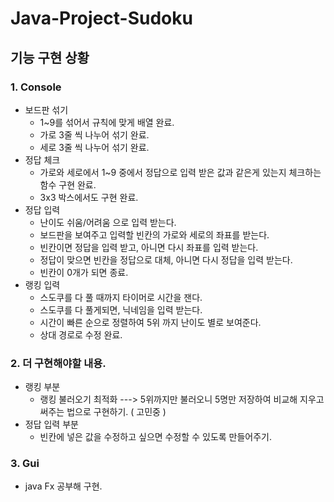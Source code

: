 # Java-Project-Sudoku

## 기능 구현 상황

### 1. Console
  * 보드판 섞기
    * 1~9를 섞어서 규칙에 맞게 배열 완료.
    * 가로 3줄 씩 나누어 섞기 완료.
    * 세로 3줄 씩 나누어 섞기 완료.
  * 정답 체크
    * 가로와 세로에서 1~9 중에서 정답으로 입력 받은 값과 같은게 있는지 체크하는 함수 구현 완료.
    * 3x3 박스에서도 구현 완료.
  * 정답 입력
    * 난이도 쉬움/어려움 으로 입력 받는다.
    * 보드판을 보여주고 입력할 빈칸의 가로와 세로의 좌표를 받는다.
    * 빈칸이면 정답을 입력 받고, 아니면 다시 좌표를 입력 받는다.
    * 정답이 맞으면 빈칸을 정답으로 대체, 아니면 다시 정답을 입력 받는다.
    * 빈칸이 0개가 되면 종료.
  * 랭킹 입력
    * 스도쿠를 다 풀 때까지 타이머로 시간을 잰다.
    * 스도쿠를 다 풀게되면, 닉네임을 입력 받는다.
    * 시간이 빠른 순으로 정렬하여 5위 까지 난이도 별로 보여준다.
    * 상대 경로로 수정 완료.
### 2. 더 구현해야할 내용.
  * 랭킹 부분
    * 랭킹 불러오기 최적화 ---> 5위까지만 불러오니 5명만 저장하여 비교해 지우고 써주는 법으로 구현하기. ( 고민중 )
  * 정답 입력 부분
    * 빈칸에 넣은 값을 수정하고 싶으면 수정할 수 있도록 만들어주기.
### 3. Gui
  * java Fx 공부해 구현.
